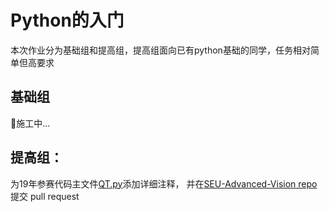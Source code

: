 # Python的入门

本次作业分为基础组和提高组，提高组面向已有python基础的同学，任务相对简单但高要求

## 基础组

🚧️施工中...

## 提高组：

为19年参赛代码主文件[QT.py](https://github.com/seu-labview/SEU-Advanced-Vision/blob/master/QT.py)添加详细注释，
并在[SEU-Advanced-Vision repo](https://github.com/seu-labview/SEU-Advanced-Vision)提交 pull request
